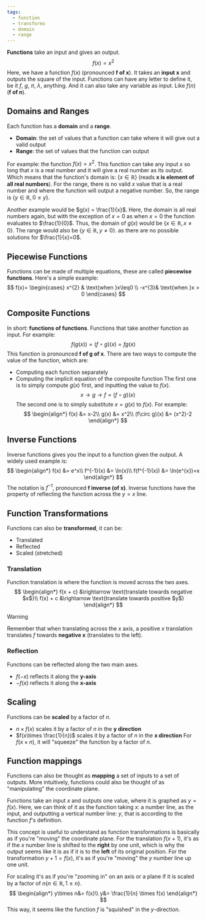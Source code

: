 ```yaml
---
tags:
  - function
  - transforms
  - domain
  - range
---
```

**Functions** take an input and gives an output.
$$
f(x) = x^2
$$
Here, we have a function $f(x)$ (pronounced **f of x**). It takes an **input x** and outputs the square of the input. Functions can have any letter to define it, be it $f$, $g$, $\pi$, $\lambda$, anything. And it can also take any variable as input. Like $f(n)$ (**f of n**).
## Domains and Ranges
Each function has a **domain** and a **range**.
* **Domain**: the set of values that a function can take where it will give out a valid output
* **Range**: the set of values that the function can output

For example: the function $f(x) = x^2$. This function can take any input $x$ so long that $x$ is a real number and it will give a real number as its output. Which means that the function's domain is: $\{ x \in \mathbb{R} \}$ (reads **x is element of all real numbers**). For the range, there is no valid $x$ value that is a real number and where the function will output a negative number. So, the range is $\{y \in \mathbb{R}, 0 \leq y\}$.

Another example would be $g(x) = \frac{1}{x}$. Here, the domain is all real numbers again, but with the exception of $x = 0$ as when $x=0$ the function evaluates to $\frac{1}{0}$. Thus, the domain of $g(x)$ would be $\{x\in\mathbb{R},x \neq 0\}$. The range would also be $\{y\in\mathbb{R}, y \neq 0\}$. as there are no possible solutions for $\frac{1}{x}=0$.
## Piecewise Functions
Functions can be made of multiple equations, these are called **piecewise functions**. Here's a simple example:
$$
f(x)=
\begin{cases}
x^{2} & \text{when }x\leq0 \\
-x^{3}& \text{when }x > 0
\end{cases}
$$
## Composite Functions
In short: **functions of functions**. Functions that take another function as input. For example:
$$
f(g(x)) = (f\circ g)(x)=fg(x)
$$
This function is pronounced **f of g of x**. There are two ways to compute the value of the function, which are:
* Computing each function separately
* Computing the implicit equation of the composite function
The first one is to simply compute $g(x)$ first, and inputting the value to $f(x)$.
$$
x\rightarrow g\rightarrow f = (f\circ g)(x)
$$
The second one is to simply substitute $x = g(x)$ to $f(x)$. For example:
$$
\begin{align*}
f(x) &= x-2\\
g(x) &= x^2\\
(f\circ g)(x) &= (x^2)-2
\end{align*}
$$
## Inverse Functions
Inverse functions gives you the input to a function given the output. A widely used example is:
$$
\begin{align*}
f(x) &= e^x\\
f^{-1}(x) &= \ln(x)\\
f(f^{-1}(x)) &= \ln(e^{x})=x
\end{align*}
$$
The notation is $f^{-1}$, pronounced **f inverse (of x)**. Inverse functions have the property of reflecting the function across the $y = x$ line.
## Function Transformations
Functions can also be **transformed**, it can be:
* Translated
* Reflected
* Scaled (stretched)
### Translation
Function translation is where the function is moved across the two axes.
$$
\begin{align*}
f(x + c) &\rightarrow \text{translate towards negative $x$}\\
f(x) + c &\rightarrow \text{translate towards positive $y$}
\end{align*}
$$
> [!warning]
> Remember that when translating across the $x$ axis, a positive $x$ translation translates $f$ towards **negative x** (translates to the left).
### Reflection
Functions can be reflected along the two main axes.
* $f(-x)$ reflects it along the **y-axis**
* $-f(x)$ reflects it along the **x-axis**
## Scaling
Functions can be **scaled** by a factor of $n$.
* $n\times f(x)$ scales it by a factor of $n$ in the **y direction**
* $f(x\times \frac{1}{n})$ scales it by a factor of $n$ in the **x direction**
For $f(x \times n)$, it will "squeeze" the function by a factor of $n$.
## Function mappings
Functions can also be thought as **mapping** a set of inputs to a set of outputs. More intuitively, functions could also be thought of as "manipulating" the coordinate plane.

Functions take an input $x$ and outputs one value, where it is graphed as $y = f(x)$. 
Here, we can think of it as the function taking $x$: a number line, as the input, and outputting a vertical number line: $y$, that is according to the function $f$'s definition. 

This concept is useful to understand as function transformations is basically as if you're "moving" the coordinate plane. For the translation $f(x+1)$, it's as if the $x$ number line is shifted to the **right** by one unit, which is why the output seems like it is as if it is to the **left** of its original position. For the transformation $y + 1 = f(x)$, it's as if you're "moving" the $y$ number line up one unit.

For scaling it's as if you're "zooming in" on an axis or a plane if it is scaled by a factor of $n\{n \in \mathbb{R},1 \leq n \}$.
$$
\begin{align*}
y\times n&= f(x)\\
y&= \frac{1}{n} \times f(x)
\end{align*}
$$
This way, it seems like the function $f$ is "squished" in the $y$-direction.